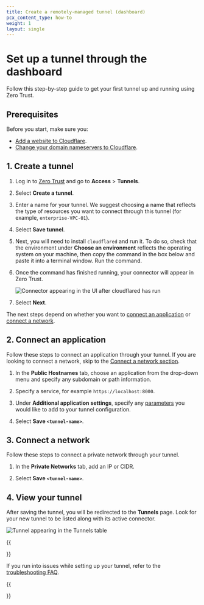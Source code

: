 ```yaml
---
title: Create a remotely-managed tunnel (dashboard)
pcx_content_type: how-to
weight: 1
layout: single
---
```


# Set up a tunnel through the dashboard

Follow this step-by-step guide to get your first tunnel up and running using Zero Trust.

## Prerequisites

Before you start, make sure you:

- [Add a website to Cloudflare](/fundamentals/setup/account-setup/add-site/).
- [Change your domain nameservers to Cloudflare](/dns/zone-setups/full-setup/setup/).

## 1. Create a tunnel

1. Log in to [Zero Trust](https://one.dash.cloudflare.com) and go to **Access** > **Tunnels**.

2. Select **Create a tunnel**.

3. Enter a name for your tunnel. We suggest choosing a name that reflects the type of resources you want to connect through this tunnel (for example, `enterprise-VPC-01`).

4. Select **Save tunnel**.

5. Next, you will need to install `cloudflared` and run it. To do so, check that the environment under **Choose an environment** reflects the operating system on your machine, then copy the command in the box below and paste it into a terminal window. Run the command.

6. Once the command has finished running, your connector will appear in Zero Trust.

   ![Connector appearing in the UI after cloudflared has run](/images/cloudflare-one/connections/connect-apps/connector.png)

7. Select **Next**.

The next steps depend on whether you want to [connect an application](#2-connect-an-application) or [connect a network](#3-connect-a-network).

## 2. Connect an application

Follow these steps to connect an application through your tunnel. If you are looking to connect a network, skip to the [Connect a network section](#3-connect-a-network).

1. In the **Public Hostnames** tab, choose an application from the drop-down menu and specify any subdomain or path information.

2. Specify a service, for example `https://localhost:8000`.

3. Under **Additional application settings**, specify any [parameters](/cloudflare-one/connections/connect-networks/configure-tunnels/origin-configuration/) you would like to add to your tunnel configuration.

4. Select **Save `<tunnel-name>`**.

## 3. Connect a network

Follow these steps to connect a private network through your tunnel.

1. In the **Private Networks** tab, add an IP or CIDR.

2. Select **Save `<tunnel-name>`**.

## 4. View your tunnel

After saving the tunnel, you will be redirected to the **Tunnels** page. Look for your new tunnel to be listed along with its active connector.

![Tunnel appearing in the Tunnels table](/images/cloudflare-one/connections/connect-apps/tunnel-table.png)

{{<Aside type="note" header="Troubleshooting">}}

If you run into issues while setting up your tunnel, refer to the [troubleshooting FAQ](/cloudflare-one/faq/cloudflare-tunnels-faq/#how-can-i-troubleshoot-a-tunnel-that-was-configured-from-zero-trust).

{{</Aside>}}
